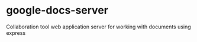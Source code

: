 # google-docs-server
Collaboration tool web application server for working with documents using express

